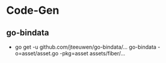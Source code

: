 # Code-Gen


## go-bindata
- go get -u github.com/jteeuwen/go-bindata/...
go-bindata -o=asset/asset.go -pkg=asset assets/fiber/...
